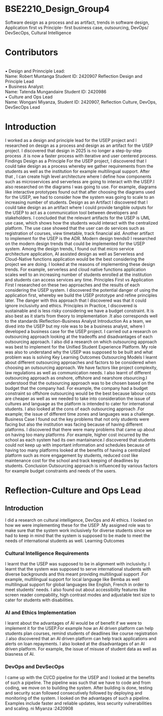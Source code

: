 # BSE2210_Design_Group4
Software design as a process and as artifact, trends in software design, Application first vs Principle- first business case, outsourcing, DevOps/ DevSecOps,   Cultural Intelligence
<h1>Contributors</h1>
<br>• Design and Prinnciple Lead:</br>
  Name: Robert Muntanga
  Student ID: 2420907
  Reflection Design and Principle Lead
<br>• Business Analyst:</br>
  Name: Tatenda Mungandaire
  Student ID: 2420986
 <br>• Culture and Ops Lead</br>
  Name: Wongani Miyanza,
  Student ID: 2420907,
  Reflection Culture, DevOps, DevSecOps Lead
<h1>Introduction</h1>
I worked as a design and principle lead for the USEP project and l researched on design as a process and design as an artifact for the USEP project. I discovered that design in 2025 is no longer a step-by-step process .it is now a faster process with iterative and user centered process.
Findings
Design as a Principle
For the USEP project, l discovered that l could take design as a process whereby we gather requirements from the students as well as the institution for example multilingual support. After that , l can create high level architecture where l define how components such as microservices and serverless are going to interact with the USEP.I also researched on the diagrams l was going to use. For example, diagrams like interactive prototypes found out that after choosing the diagrams used for the USEP, we had to consider how the system was going to scale to an increasing number of students.
Design as an Artifact
I discovered that l could take design as an artifact where l could provide tangible outputs for the USEP to act as a communication tool between developers and stakeholders. I concluded that the relevant artifacts for the USEP is UML use case, which shows how the students would interact with the centralized platform. The use case showed that the user can do services such as registration of courses, view timetable, track financial aid. Another artifact to implement for the USEP is the ADR.
Modern design trends0
I researched on the modern design trends that could be implemented for the USEP system. Among the design trends, l found out that micro service architecture application, AI assisted design as well as Serverless and Cloud-Native functions application would be the best considering the project we are doing. I looked at the reasons of implementing these design trends. For example, serverless and cloud native functions application scales well to an increasing number of students enrolled at the institution and students can access services any time.
Principles First vs Application First
I researched on these two approaches and the results of each considering the USEP system. I discovered the potential danger of using the application first, whereby we build the USEP prototype and refine principles later. The danger with this approach that l discovered was that it could ignore inclusivity and ethics. 
Principles in Practice, l discovered is sustainable and is less risky considering we have a budget constraint. It is also best as it starts from theory to implementation .It also corresponds well to the standards lReflection-Business Analyst
Introduction
As a team, we dived into the USEP but my role was to be a business analyst, where l developed a business case for the USEP project. I carried out a research on outsourcing approach looking at the tradeoffs and disadvantages of each outsourcing approach. I also did a research on which outsourcing approach was best to implement for the Unified Student Experience Platform. My role was also to understand why the USEP was supposed to be built and what problem was is solving
Key Learning Outcomes
Outsourcing Models 
I learnt about different outsourcing approaches and factors to be considered when choosing an outsourcing approach. We have factors like project complexity, law regulations as well as communication needs. I also learnt of different outsourcing approach as onshore, offshore and nearshore otsourcing.I understood that the outsourcing approach was to be chosen based on the budget that the company had. For example, the company had a budget constraint so offshore outsourcing would be the best because labour costs are cheaper as well as we needed to take into consideration the issue of cultures and language as the platform is intended to cater for international students. I also looked at the cons of each outsourcing approach .For example; the issue of different time zones and languages was a challenge.
Business Case
I found out the key problems that not only students were facing but also the institution was facing because of having different platforms. I discovered that there were many problems that came up about on having too many platforms .For example, higher cost incurred by the school as each system had its own mantainance.I discovered that students could not keep up with important information and schedules because of having too many platforms looked at the benefits of having a centralized platform such as more engagement by students, reduced cost like maintenance cost for the school and track keeping of deadlines by students.
Conclusion
Outsourcing approach is influenced by various factors for example budget constraints and needs of the users.


<h1>Reflection-Culture and Ops Lead</h1>   
<h2>Introduction</h2>  
I did a research on cultural intelligence, DevOps and AI ethics. I looked on how we were implementing these for the USEP .My assigned role was to make sure that the system work inclusively for diverse students since we had to keep in mind that the system is supposed to be made  to meet the needs of international students as well.
Learning Outcomes
<h3>Cultural Intelligence Requirements</h3>
I learnt that the USEP was supposed to be in alignment with inclusivity. I learnt that the system was supposed to serve international students with diverse backgrounds and this meant providing multilingual support .For example, multilingual support for local language like Bemba as well multilingual support for global languages like English, French in order to meet students’ needs. I also found out about accessibility features like screen reader compability, high contrast modes and adjustable text size to cater for students with disabilities.
<h3>AI and Ethics Implementation</h3>
I learnt about the advantages  of AI would be of benefit if we were to implement it for the USEP.For example how an AI driven platform can help students plan courses, remind students of deadlines like course registration .I also discovered that an AI driven platform can help track applications and alerts on loan repayments. I also looked at the disadvantages of an AI driven platform. For example, the issue of misuse of student data as well as biasness of AI.
<h3>DevOps and DevSecOps</h3>
I came up with the CI/CD pipeline for the USEP and l looked at the benefits of such a pipeline. The pipeline was such that we have to code and from coding, we move on to building the system. After building is done, testing and security scan followed consecutively followed by deploying and monitoring of the system. I looked on the advantages of such a pipeline. Examples include faster and reliable updates, less security vulnerabilities and scaling.
ni Miyanza :2420908
